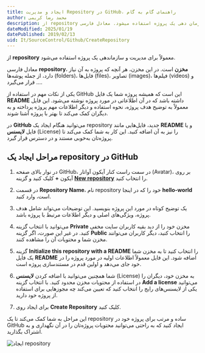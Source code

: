 ```yaml
---
title: ایجاد و مدیریت Repository در GitHub، راهنمای گام به گام
author: محمد رضا کریمی
description: از repository معمولا برای مدیریت و سازمان دهی یک پروژه استفاده میشود. معادل فارسی repositoy، مخزن است، هر آنچه که پروژه ما به آن نیاز دارد از جمله پوشه ها (folders)، فایل ها (files)، تصاویر (images)، فیلم ها (videos) و...، در آن قرار میگیرد.
dateModified: 2025/01/19
datePublished: 2019/02/13
uid: It/SourceControl/Github/CreateRepository
---
```


از **repository** معمولاً برای مدیریت و سازماندهی یک پروژه استفاده می‌شود.

معادل فارسی **repository**، **مخزن** است. در این مخزن، هر آنچه که پروژه به آن نیاز دارد، از جمله پوشه‌ها (folders)، فایل‌ها (files)، تصاویر (images)، فیلم‌ها (videos) و ... قرار می‌گیرد.

یکی از نکات مهم در استفاده از GitHub این است که همیشه پروژه شما یک فایل **README** داشته باشد که در آن اطلاعاتی در مورد پروژه نوشته می‌شود. این فایل معمولاً به توضیح هدف پروژه، نحوه استفاده و دیگر اطلاعات مهم پروژه پرداخته و به دیگران کمک می‌کند تا بهتر با پروژه آشنا شوند.

در **GitHub** می‌توانید هنگام ایجاد یک repository جدید، فایل‌هایی مانند **README** و یا فایل **لایسنس** (License) را نیز به آن اضافه کنید. این کار به شما کمک می‌کند تا پروژه‌تان به‌خوبی مستند و در دسترس قرار گیرد.

## مراحل ایجاد یک repository در GitHub

1. در نوار بالای صفحه GitHub، در سمت راست کنار آیکون آواتار (Avatar)، بر روی آیکون **+** کلیک کنید و گزینه **<a href="https://github.com/new" target="_blank">New repository</a>** را انتخاب کنید.
   
2. در قسمت **Repository Name**، نام repository خود را که در اینجا **hello-world** است، وارد کنید.

3. یک توضیح کوتاه در مورد این پروژه بنویسید. این توضیحات می‌تواند شامل هدف پروژه، ویژگی‌های اصلی و دیگر اطلاعات مرتبط با پروژه باشد.

4. می‌توانید با انتخاب گزینه **Private** مخزن خود را از دید بقیه کاربران سایت مخفی کنید. در غیر این صورت، اگر گزینه **Public** را انتخاب کنید، دیگر کاربران می‌توانند مخزن شما و محتویات آن را مشاهده کنند.

5. گزینه **Initialize this repository with a README** را انتخاب کنید تا به مخزن شما یک فایل **README** اضافه شود. این فایل معمولاً اطلاعات اولیه در مورد پروژه را در خود جای می‌دهد و اولین قدم در مستندسازی پروژه است.

6. شما همچنین می‌توانید با اضافه کردن **لایسنس** (License) به مخزن خود، دیگران را در استفاده از محتویات مخزن محدود کنید. با انتخاب گزینه **Add a license** می‌توانید یکی از لایسنس‌های رایج را انتخاب کنید که تعیین می‌کند چه مجوزهایی برای استفاده از پروژه خود دارید.

7. برای ایجاد روی **Create Repository** کلیک کنید.

این مراحل به شما کمک می‌کند تا یک repository ساده و مرتب برای پروژه خود در GitHub ایجاد کنید که به راحتی می‌توانید محتویات پروژه‌تان را در آن نگهداری و به اشتراک بگذارید.

![ایجاد repository](./Images/create-new-repo.webp)